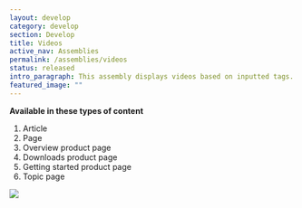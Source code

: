 ```yaml
---
layout: develop
category: develop
section: Develop
title: Videos
active_nav: Assemblies
permalink: /assemblies/videos
status: released
intro_paragraph: This assembly displays videos based on inputted tags. A title can be added above the listed videos.
featured_image: ""
---
```

**Available in these types of content**

1. Article
2. Page
3. Overview product page
4. Downloads product page
5. Getting started product page
6. Topic page

![](/design-manual/assets/uploads/videos-example.png)
